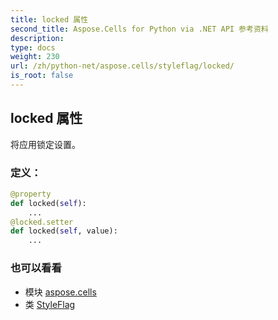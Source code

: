 ```yaml
---
title: locked 属性
second_title: Aspose.Cells for Python via .NET API 参考资料
description:
type: docs
weight: 230
url: /zh/python-net/aspose.cells/styleflag/locked/
is_root: false
---
```

## locked 属性

将应用锁定设置。
### 定义：
```python
@property
def locked(self):
    ...
@locked.setter
def locked(self, value):
    ...
```

### 也可以看看
* 模块 [aspose.cells](../../)
* 类 [StyleFlag](/cells/zh/python-net/aspose.cells/styleflag)
